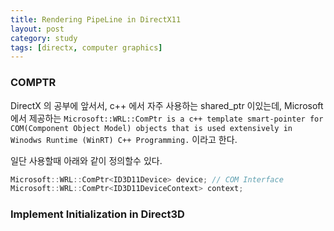 ```yaml
---
title: Rendering PipeLine in DirectX11
layout: post
category: study
tags: [directx, computer graphics]
---
```


### COMPTR

DirectX 의 공부에 앞서서, c++ 에서 자주 사용하는 shared_ptr 이있는데, Microsoft 에서 제공하는 `Microsoft::WRL::ComPtr is a c++ template smart-pointer for COM(Component Object Model) objects that is used extensively in Winodws Runtime (WinRT) C++ Programming.` 이라고 한다.

일단 사용할때 아래와 같이 정의할수 있다.
```c++
Microsoft::WRL::ComPtr<ID3D11Device> device; // COM Interface
Microsoft::WRL::ComPtr<ID3D11DeviceContext> context;
```

### Implement Initialization in Direct3D